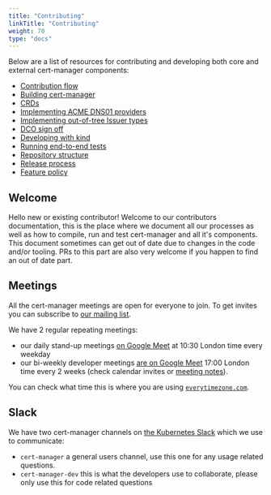 ```yaml
---
title: "Contributing"
linkTitle: "Contributing"
weight: 70
type: "docs"
---
```


Below are a list of resources for contributing and developing both core and
external cert-manager components:

- [Contribution flow](./contributing-flow/)
- [Building cert-manager](./building/)
- [CRDs](./crds/)
- [Implementing ACME DNS01 providers](./dns-providers/)
- [Implementing out-of-tree Issuer types](./external-issuers/)
- [DCO sign off](./sign-off/)
- [Developing with kind](./kind/)
- [Running end-to-end tests](./e2e/)
- [Repository structure](./repo-structure/)
- [Release process](release-process/)
- [Feature policy](policy/)

## Welcome

Hello new or existing contributor!
Welcome to our contributors documentation, this is the place where we document all our processes
as well as how to compile, run and test cert-manager and all it's components.
This document sometimes can get out of date due to changes in the code and/or tooling. PRs to this part are
also very welcome if you happen to find an out of date part.

## Meetings

All the cert-manager meetings are open for everyone to join.
To get invites you can subscribe to [our mailing list](https://groups.google.com/forum/#!forum/cert-manager-dev).

We have 2 regular repeating meetings:

* our daily stand-up meetings [on Google Meet](
https://meet.google.com/eum-fyvt-xpa) at 10:30 London time every weekday 
* our bi-weekly developer meetings [are on Google Meet](https://meet.google.com/abp-bwhk-wxc) 17:00 London time every 2 weeks (check calendar invites or [meeting notes](https://docs.google.com/document/d/1Tc5t6ylY9dhXAan1OjOoldeaoys1Yh4Ir710ATfBa5U)). 

You can check what time this is where you are using [`everytimezone.com`](https://everytimezone.com/).

## Slack
We have two cert-manager channels on [the Kubernetes Slack](https://slack.k8s.io) which we use to communicate:

* `cert-manager` a general users channel, use this one for any usage related questions.
* `cert-manager-dev` this is what the developers use to collaborate, please only use this for code related questions
